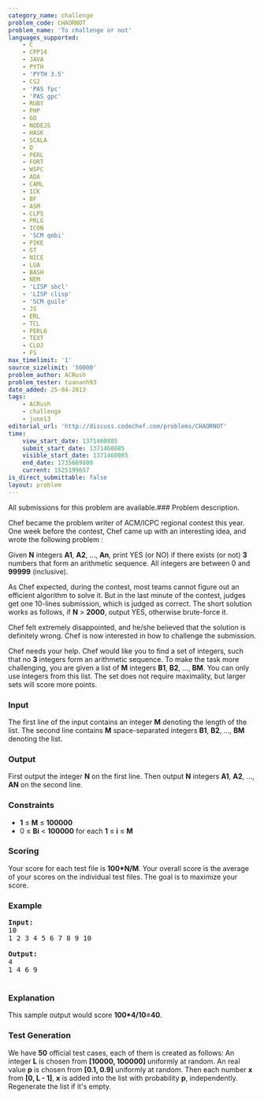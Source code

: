 ```yaml
---
category_name: challenge
problem_code: CHAORNOT
problem_name: 'To challenge or not'
languages_supported:
    - C
    - CPP14
    - JAVA
    - PYTH
    - 'PYTH 3.5'
    - CS2
    - 'PAS fpc'
    - 'PAS gpc'
    - RUBY
    - PHP
    - GO
    - NODEJS
    - HASK
    - SCALA
    - D
    - PERL
    - FORT
    - WSPC
    - ADA
    - CAML
    - ICK
    - BF
    - ASM
    - CLPS
    - PRLG
    - ICON
    - 'SCM qobi'
    - PIKE
    - ST
    - NICE
    - LUA
    - BASH
    - NEM
    - 'LISP sbcl'
    - 'LISP clisp'
    - 'SCM guile'
    - JS
    - ERL
    - TCL
    - PERL6
    - TEXT
    - CLOJ
    - FS
max_timelimit: '1'
source_sizelimit: '50000'
problem_author: ACRush
problem_tester: tuananh93
date_added: 25-04-2013
tags:
    - ACRush
    - challenge
    - june13
editorial_url: 'http://discuss.codechef.com/problems/CHAORNOT'
time:
    view_start_date: 1371460885
    submit_start_date: 1371460885
    visible_start_date: 1371460885
    end_date: 1735669800
    current: 1525199657
is_direct_submittable: false
layout: problem
---
```

All submissions for this problem are available.### Problem description.

 Chef became the problem writer of ACM/ICPC regional contest this year. One week before the contest, Chef came up with an interesting idea, and wrote the following problem :

 Given **N** integers **A1**, **A2**, ..., **An**, print YES (or NO) if there exists (or not) **3** numbers that form an arithmetic sequence. All integers are between 0 and **99999** (inclusive).

 As Chef expected, during the contest, most teams cannot figure out an efficient algorithm to solve it. But in the last minute of the contest, judges get one 10-lines submission, which is judged as correct. The short solution works as follows, if **N** > **2000**, output YES, otherwise brute-force it.

 Chef felt extremely disappointed, and he/she believed that the solution is definitely wrong. Chef is now interested in how to challenge the submission.

 Chef needs your help. Chef would like you to find a set of integers, such that no **3** integers form an arithmetic sequence. To make the task more challenging, you are given a list of **M** integers **B1**, **B2**, ..., **BM**. You can only use integers from this list. The set does not require maximality, but larger sets will score more points.

### Input

 The first line of the input contains an integer **M** denoting the length of the list. The second line contains **M** space-separated integers **B1**, **B2**, ..., **BM** denoting the list.

### Output

First output the integer **N** on the first line. Then output **N** integers **A1**, **A2**, ..., **AN** on the second line.

### Constraints

- **1** ≤ **M** ≤ **100000**
- 0 ≤ **Bi** < **100000** for each **1** ≤ **i** ≤ **M**

### Scoring

Your score for each test file is **100\*N/M**. Your overall score is the average of your scores on the individual test files. The goal is to maximize your score.

### Example

<pre><b>Input:</b>
10
1 2 3 4 5 6 7 8 9 10

<b>Output:</b>
4
1 4 6 9

</pre>
### Explanation

This sample output would score **100\*4/10=40**.

### Test Generation

 We have **50** official test cases, each of them is created as follows:
An integer **L** is chosen from **\[10000, 100000\]** uniformly at random. An real value **p** is chosen from **\[0.1, 0.9\]** uniformly at random. Then each number **x** from **\[0, L - 1\]**, **x** is added into the list with probability **p**, independently. Regenerate the list if it's empty.
